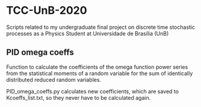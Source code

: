 # TCC-UnB-2020
Scripts related to my undergraduate final project on discrete time stochastic processes as a Physics Student at Universidade de Brasília (UnB)

## PID omega coeffs
Function to calculate the coefficients of the omega function power series from the statistical moments of a random variable for the sum of identically distributed reduced random variables.

PID_omega_coeffs.py calculates new coefficients, which are saved to Kcoeffs_list.txt, so they never have to be calculated again.
